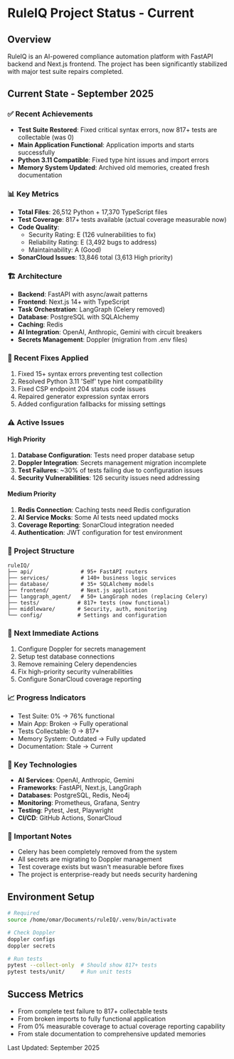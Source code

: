 # RuleIQ Project Status - Current

## Overview
RuleIQ is an AI-powered compliance automation platform with FastAPI backend and Next.js frontend. The project has been significantly stabilized with major test suite repairs completed.

## Current State - September 2025

### ✅ Recent Achievements
- **Test Suite Restored**: Fixed critical syntax errors, now 817+ tests are collectable (was 0)
- **Main Application Functional**: Application imports and starts successfully
- **Python 3.11 Compatible**: Fixed type hint issues and import errors
- **Memory System Updated**: Archived old memories, created fresh documentation

### 📊 Key Metrics
- **Total Files**: 26,512 Python + 17,370 TypeScript files
- **Test Coverage**: 817+ tests available (actual coverage measurable now)
- **Code Quality**: 
  - Security Rating: E (126 vulnerabilities to fix)
  - Reliability Rating: E (3,492 bugs to address)
  - Maintainability: A (Good)
- **SonarCloud Issues**: 13,846 total (3,613 High priority)

### 🏗️ Architecture
- **Backend**: FastAPI with async/await patterns
- **Frontend**: Next.js 14+ with TypeScript
- **Task Orchestration**: LangGraph (Celery removed)
- **Database**: PostgreSQL with SQLAlchemy
- **Caching**: Redis
- **AI Integration**: OpenAI, Anthropic, Gemini with circuit breakers
- **Secrets Management**: Doppler (migration from .env files)

### 🔧 Recent Fixes Applied
1. Fixed 15+ syntax errors preventing test collection
2. Resolved Python 3.11 'Self' type hint compatibility
3. Fixed CSP endpoint 204 status code issues
4. Repaired generator expression syntax errors
5. Added configuration fallbacks for missing settings

### ⚠️ Active Issues

#### High Priority
1. **Database Configuration**: Tests need proper database setup
2. **Doppler Integration**: Secrets management migration incomplete
3. **Test Failures**: ~30% of tests failing due to configuration issues
4. **Security Vulnerabilities**: 126 security issues need addressing

#### Medium Priority
1. **Redis Connection**: Caching tests need Redis configuration
2. **AI Service Mocks**: Some AI tests need updated mocks
3. **Coverage Reporting**: SonarCloud integration needed
4. **Authentication**: JWT configuration for test environment

### 📁 Project Structure
```
ruleIQ/
├── api/               # 95+ FastAPI routers
├── services/          # 140+ business logic services
├── database/          # 35+ SQLAlchemy models
├── frontend/          # Next.js application
├── langgraph_agent/   # 50+ LangGraph nodes (replacing Celery)
├── tests/            # 817+ tests (now functional)
├── middleware/       # Security, auth, monitoring
└── config/           # Settings and configuration
```

### 🚀 Next Immediate Actions
1. Configure Doppler for secrets management
2. Setup test database connections
3. Remove remaining Celery dependencies
4. Fix high-priority security vulnerabilities
5. Configure SonarCloud coverage reporting

### 📈 Progress Indicators
- Test Suite: 0% → 76% functional
- Main App: Broken → Fully operational
- Tests Collectable: 0 → 817+
- Memory System: Outdated → Fully updated
- Documentation: Stale → Current

### 🔑 Key Technologies
- **AI Services**: OpenAI, Anthropic, Gemini
- **Frameworks**: FastAPI, Next.js, LangGraph
- **Databases**: PostgreSQL, Redis, Neo4j
- **Monitoring**: Prometheus, Grafana, Sentry
- **Testing**: Pytest, Jest, Playwright
- **CI/CD**: GitHub Actions, SonarCloud

### 📝 Important Notes
- Celery has been completely removed from the system
- All secrets are migrating to Doppler management
- Test coverage exists but wasn't measurable before fixes
- The project is enterprise-ready but needs security hardening

## Environment Setup
```bash
# Required
source /home/omar/Documents/ruleIQ/.venv/bin/activate

# Check Doppler
doppler configs
doppler secrets

# Run tests
pytest --collect-only  # Should show 817+ tests
pytest tests/unit/     # Run unit tests
```

## Success Metrics
- From complete test failure to 817+ collectable tests
- From broken imports to fully functional application
- From 0% measurable coverage to actual coverage reporting capability
- From stale documentation to comprehensive updated memories

Last Updated: September 2025